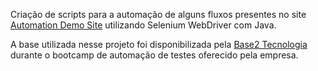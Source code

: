 Criação de scripts para a automação de alguns fluxos presentes no site <a href="http://demo.automationtesting.in/">Automation Demo Site</a>
utilizando Selenium WebDriver com Java.

  <p>A base utilizada nesse projeto foi disponibilizada pela <a href="https://www.base2.com.br/">Base2 Tecnologia</a> durante o bootcamp de automação de testes oferecido pela empresa.</p> 
